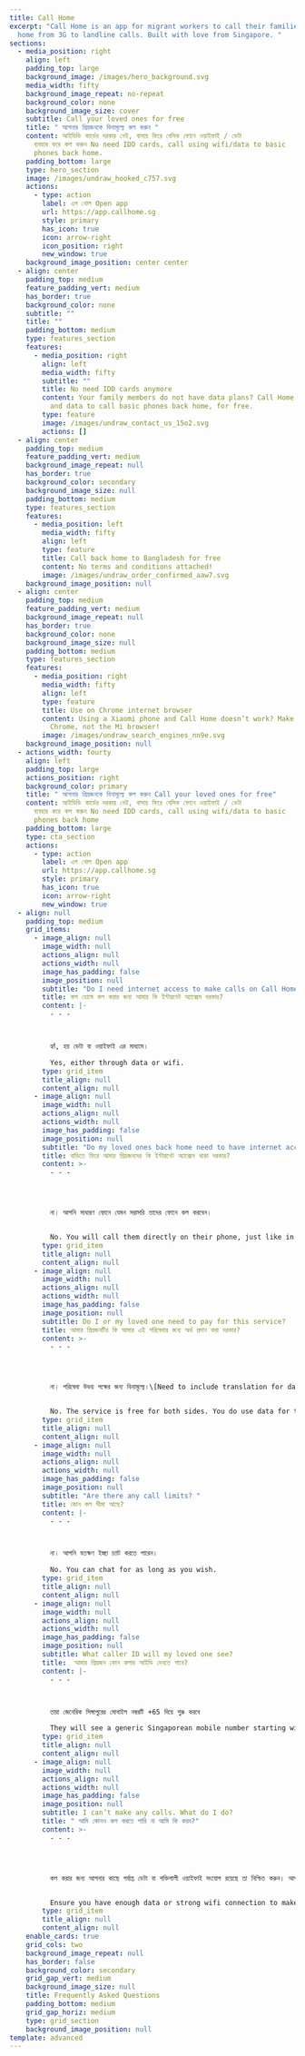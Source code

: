 ```yaml
---
title: Call Home
excerpt: "Call Home is an app for migrant workers to call their families back
  home from 3G to landline calls. Built with love from Singapore. "
sections:
  - media_position: right
    align: left
    padding_top: large
    background_image: /images/hero_background.svg
    media_width: fifty
    background_image_repeat: no-repeat
    background_color: none
    background_image_size: cover
    subtitle: Call your loved ones for free
    title: " আপনার প্রিয়জনকে বিনামূল্যে কল করুন "
    content: আইডিডি কার্ডের দরকার নেই, বাসায় ফিরে বেসিক ফোনে ওয়াইফাই / ডেটা
      ব্যবহার করে কল করুন No need IDD cards, call using wifi/data to basic
      phones back home.
    padding_bottom: large
    type: hero_section
    image: /images/undraw_hooked_c757.svg
    actions:
      - type: action
        label: এপ খোল Open app
        url: https://app.callhome.sg
        style: primary
        has_icon: true
        icon: arrow-right
        icon_position: right
        new_window: true
    background_image_position: center center
  - align: center
    padding_top: medium
    feature_padding_vert: medium
    has_border: true
    background_color: none
    subtitle: ""
    title: ""
    padding_bottom: medium
    type: features_section
    features:
      - media_position: right
        align: left
        media_width: fifty
        subtitle: ""
        title: No need IDD cards anymore
        content: Your family members do not have data plans? Call Home lets you use wifi
          and data to call basic phones back home, for free.
        type: feature
        image: /images/undraw_contact_us_15o2.svg
        actions: []
  - align: center
    padding_top: medium
    feature_padding_vert: medium
    background_image_repeat: null
    has_border: true
    background_color: secondary
    background_image_size: null
    padding_bottom: medium
    type: features_section
    features:
      - media_position: left
        media_width: fifty
        align: left
        type: feature
        title: Call back home to Bangladesh for free
        content: No terms and conditions attached!
        image: /images/undraw_order_confirmed_aaw7.svg
    background_image_position: null
  - align: center
    padding_top: medium
    feature_padding_vert: medium
    background_image_repeat: null
    has_border: true
    background_color: none
    background_image_size: null
    padding_bottom: medium
    type: features_section
    features:
      - media_position: right
        media_width: fifty
        align: left
        type: feature
        title: Use on Chrome internet browser
        content: Using a Xiaomi phone and Call Home doesn’t work? Make sure you use
          Chrome, not the Mi browser!
        image: /images/undraw_search_engines_nn9e.svg
    background_image_position: null
  - actions_width: fourty
    align: left
    padding_top: large
    actions_position: right
    background_color: primary
    title: " আপনার প্রিয়জনকে বিনামূল্যে কল করুন Call your loved ones for free"
    content: আইডিডি কার্ডের দরকার নেই, বাসায় ফিরে বেসিক ফোনে ওয়াইফাই / ডেটা
      ব্যবহার করে কল করুন No need IDD cards, call using wifi/data to basic
      phones back home
    padding_bottom: large
    type: cta_section
    actions:
      - type: action
        label: এপ খোল Open app
        url: https://app.callhome.sg
        style: primary
        has_icon: true
        icon: arrow-right
        new_window: true
  - align: null
    padding_top: medium
    grid_items:
      - image_align: null
        image_width: null
        actions_align: null
        actions_width: null
        image_has_padding: false
        image_position: null
        subtitle: "Do I need internet access to make calls on Call Home? "
        title: কল হোমে কল করার জন্য আমার কি ইন্টারনেট অ্যাক্সেস দরকার?
        content: |-
          - - -



          হ্যাঁ, হয় ডেটা বা ওয়াইফাই এর মাধ্যমে।

          Yes, either through data or wifi.
        type: grid_item
        title_align: null
        content_align: null
      - image_align: null
        image_width: null
        actions_align: null
        actions_width: null
        image_has_padding: false
        image_position: null
        subtitle: "Do my loved ones back home need to have internet access? "
        title: বাড়িতে ফিরে আমার প্রিয়জনদের কি ইন্টারনেট অ্যাক্সেস থাকা দরকার?
        content: >-
          - - -




          না। আপনি সাধারণ ফোনে যেমন সরাসরি তাদের ফোনে কল করবেন।


          No. You will call them directly on their phone, just like in a normal IDD call.
        type: grid_item
        title_align: null
        content_align: null
      - image_align: null
        image_width: null
        actions_align: null
        actions_width: null
        image_has_padding: false
        image_position: null
        subtitle: Do I or my loved one need to pay for this service?
        title: আমার প্রিয়জনটির কি আমার এই পরিষেবার জন্য অর্থ প্রদান করা দরকার?
        content: >-
          - - -




          না। পরিষেবা উভয় পক্ষের জন্য বিনামূল্যে।\[Need to include translation for data lines]


          No. The service is free for both sides. You do use data for the service though. 1 hour of call time should use up around 1.5MB of data.
        type: grid_item
        title_align: null
        content_align: null
      - image_align: null
        image_width: null
        actions_align: null
        actions_width: null
        image_has_padding: false
        image_position: null
        subtitle: "Are there any call limits? "
        title: কোন কল সীমা আছে?
        content: |-
          - - -



          না। আপনি যতক্ষণ ইচ্ছা চ্যাট করতে পারেন।

          No. You can chat for as long as you wish.
        type: grid_item
        title_align: null
        content_align: null
      - image_align: null
        image_width: null
        actions_align: null
        actions_width: null
        image_has_padding: false
        image_position: null
        subtitle: What caller ID will my loved one see? 
        title:  আমার প্রিয়জন কোন কলার আইডি দেখতে পাবে?
        content: |-
          - - -



          তারা জেনেরিক সিঙ্গাপুরের মোবাইল নম্বরটি +65 দিয়ে শুরু করবে

          They will see a generic Singaporean mobile number starting with +65.
        type: grid_item
        title_align: null
        content_align: null
      - image_align: null
        image_width: null
        actions_align: null
        actions_width: null
        image_has_padding: false
        image_position: null
        subtitle: I can’t make any calls. What do I do?
        title: " আমি কোনও কল করতে পারি না আমি কি করব?"
        content: >-
          - - -




          কল করার জন্য আপনার কাছে পর্যাপ্ত ডেটা বা শক্তিশালী ওয়াইফাই সংযোগ রয়েছে তা নিশ্চিত করুন। আপনি যদি মি ব্রোভার ব্যবহার করছেন তবে ক্রোম ব্রাউজারে স্যুইচ করুন এবং আবার চেষ্টা করুন।


          Ensure you have enough data or strong wifi connection to make a call. If you are using Mi brower, switch over to Chrome browser and try again.
        type: grid_item
        title_align: null
        content_align: null
    enable_cards: true
    grid_cols: two
    background_image_repeat: null
    has_border: false
    background_color: secondary
    grid_gap_vert: medium
    background_image_size: null
    title: Frequently Asked Questions
    padding_bottom: medium
    grid_gap_horiz: medium
    type: grid_section
    background_image_position: null
template: advanced
---
```

